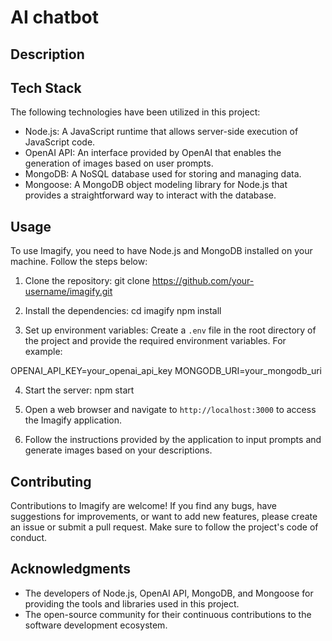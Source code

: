 # AI chatbot

## Description

## Tech Stack
The following technologies have been utilized in this project:

- Node.js: A JavaScript runtime that allows server-side execution of JavaScript code.
- OpenAI API: An interface provided by OpenAI that enables the generation of images based on user prompts.
- MongoDB: A NoSQL database used for storing and managing data.
- Mongoose: A MongoDB object modeling library for Node.js that provides a straightforward way to interact with the database.

## Usage
To use Imagify, you need to have Node.js and MongoDB installed on your machine. Follow the steps below:

1. Clone the repository:
git clone https://github.com/your-username/imagify.git

2. Install the dependencies:
cd imagify
npm install

3. Set up environment variables:
Create a `.env` file in the root directory of the project and provide the required environment variables. For example:

OPENAI_API_KEY=your_openai_api_key
MONGODB_URI=your_mongodb_uri

4. Start the server:
npm start

5. Open a web browser and navigate to `http://localhost:3000` to access the Imagify application.

6. Follow the instructions provided by the application to input prompts and generate images based on your descriptions.

## Contributing
Contributions to Imagify are welcome! If you find any bugs, have suggestions for improvements, or want to add new features, please create an issue or submit a pull request. Make sure to follow the project's code of conduct.

## Acknowledgments
- The developers of Node.js, OpenAI API, MongoDB, and Mongoose for providing the tools and libraries used in this project.
- The open-source community for their continuous contributions to the software development ecosystem.
